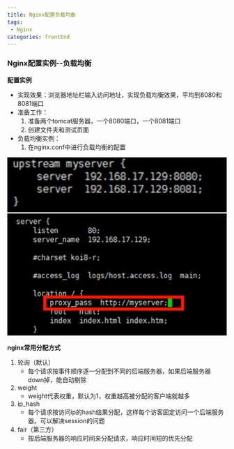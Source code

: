 ```yaml
---
title: Nginx配置负载均衡
tags: 
 - Nginx
categories: frontEnd
---
```


### Nginx配置实例--负载均衡
**配置实例**  
* 实现效果：浏览器地址栏输入访问地址，实现负载均衡效果，平均到8080和8081端口
* 准备工作：
  1. 准备两个tomcat服务器，一个8080端口，一个8081端口
  2. 创建文件夹和测试页面
* 负载均衡实例：
  1. 在nginx.conf中进行负载均衡的配置

![](../../.vuepress/public/img/4cf48e7f.png)
![](../../.vuepress/public/img/87955e04.png)
   
**nginx常用分配方式**  
1. 轮询（默认）
   * 每个请求按事件顺序逐一分配到不同的后端服务器，如果后端服务器down掉，能自动剔除
2. weight
   * weight代表权重，默认为1，权重越高被分配的客户端就越多
3. ip_hash
   * 每个请求按访问ip的hash结果分配，这样每个访客固定访问一个后端服务器，可以解决session的问题
4. fair（第三方）
   * 按后端服务器的响应时间来分配请求，响应时间短的优先分配
          
